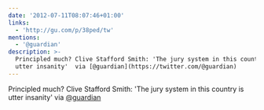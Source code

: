 ```yaml
---
date: '2012-07-11T08:07:46+01:00'
links:
  - 'http://gu.com/p/38ped/tw'
mentions:
  - '@guardian'
description: >-
  Principled much? Clive Stafford Smith: 'The jury system in this country is
  utter insanity'  via [@guardian](https://twitter.com/@guardian)
---
```

Principled much? Clive Stafford Smith: 'The jury system in this country is utter insanity'  via [@guardian](https://twitter.com/@guardian)
